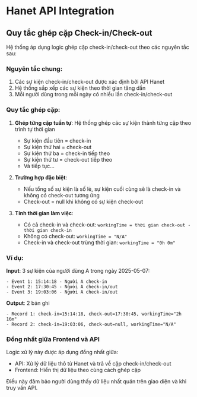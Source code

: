 # Hanet API Integration

## Quy tắc ghép cặp Check-in/Check-out

Hệ thống áp dụng logic ghép cặp check-in/check-out theo các nguyên tắc sau:

### Nguyên tắc chung:
1. Các sự kiện check-in/check-out được xác định bởi API Hanet
2. Hệ thống sắp xếp các sự kiện theo thời gian tăng dần
3. Mỗi người dùng trong mỗi ngày có nhiều lần check-in/check-out

### Quy tắc ghép cặp:
1. **Ghép từng cặp tuần tự**: Hệ thống ghép các sự kiện thành từng cặp theo trình tự thời gian
   - Sự kiện đầu tiên = check-in
   - Sự kiện thứ hai = check-out
   - Sự kiện thứ ba = check-in tiếp theo
   - Sự kiện thứ tư = check-out tiếp theo
   - Và tiếp tục...

2. **Trường hợp đặc biệt**:
   - Nếu tổng số sự kiện là số lẻ, sự kiện cuối cùng sẽ là check-in và không có check-out tương ứng
   - Check-out = null khi không có sự kiện check-out

3. **Tính thời gian làm việc**:
   - Có cả check-in và check-out: `workingTime = thời gian check-out - thời gian check-in`
   - Không có check-out: `workingTime = "N/A"`
   - Check-in và check-out trùng thời gian: `workingTime = "0h 0m"`

### Ví dụ:

**Input**: 3 sự kiện của người dùng A trong ngày 2025-05-07:
```
- Event 1: 15:14:18 - Người A check-in
- Event 2: 17:30:45 - Người A check-in/out
- Event 3: 19:03:06 - Người A check-in/out
```

**Output**: 2 bản ghi
```
- Record 1: check-in=15:14:18, check-out=17:30:45, workingTime="2h 16m"  
- Record 2: check-in=19:03:06, check-out=null, workingTime="N/A"
```

### Đồng nhất giữa Frontend và API

Logic xử lý này được áp dụng đồng nhất giữa:
- API: Xử lý dữ liệu thô từ Hanet và trả về cặp check-in/check-out
- Frontend: Hiển thị dữ liệu theo cùng cách ghép cặp

Điều này đảm bảo người dùng thấy dữ liệu nhất quán trên giao diện và khi truy vấn API. 